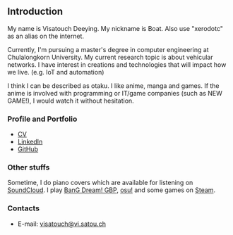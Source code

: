 ## Introduction

My name is Visatouch Deeying. My nickname is Boat.
Also use "xerodotc" as an alias on the internet.

Currently, I'm pursuing a master's degree in computer engineering at Chulalongkorn University.
My current research topic is about vehicular networks.
I have interest in creations and technologies that will impact how we live. (e.g. IoT and automation)

I think I can be described as otaku. I like anime, manga and games.
If the anime is involved with programming or IT/game companies (such as NEW GAME!),
I would watch it without hesitation.

### Profile and Portfolio

- [CV](cv.pdf)
- [LinkedIn](https://www.linkedin.com/in/visatouch)
- [GitHub](https://github.com/xerodotc)

### Other stuffs

Sometime, I do piano covers which are available for listening on [SoundCloud](https://soundcloud.com/xerodotc).
I play [BanG Dream! GBP](https://bandori.party/user/xerodotc/), [osu!](https://osu.ppy.sh/u/xerodotc)
and some games on [Steam](https://steamcommunity.com/id/xerodotc/).

### Contacts

- E-mail: [visatouch@vi.satou.ch](mailto:visatouch@vi.satou.ch)
